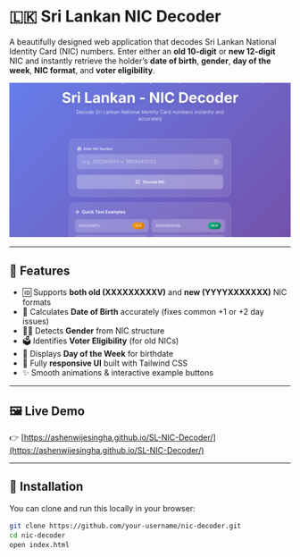 # 🇱🇰 Sri Lankan NIC Decoder

A beautifully designed web application that decodes Sri Lankan National Identity Card (NIC) numbers. Enter either an **old 10-digit** or **new 12-digit** NIC and instantly retrieve the holder’s **date of birth**, **gender**, **day of the week**, **NIC format**, and **voter eligibility**.

![Preview](preview.png) <!-- Replace with your preview image URL -->

---

## 🚀 Features

- 🆔 Supports **both old (XXXXXXXXXV)** and **new (YYYYXXXXXXX)** NIC formats
- 🎂 Calculates **Date of Birth** accurately (fixes common +1 or +2 day issues)
- 👩‍🦰 Detects **Gender** from NIC structure
- 🗳️ Identifies **Voter Eligibility** (for old NICs)
- 📅 Displays **Day of the Week** for birthdate
- 📱 Fully **responsive UI** built with Tailwind CSS
- ✨ Smooth animations & interactive example buttons

---

## 🖼️ Live Demo

👉 [https://ashenwijesingha.github.io/SL-NIC-Decoder/](https://ashenwijesingha.github.io/SL-NIC-Decoder/)

---

## 🔧 Installation

You can clone and run this locally in your browser:

```bash
git clone https://github.com/your-username/nic-decoder.git
cd nic-decoder
open index.html
